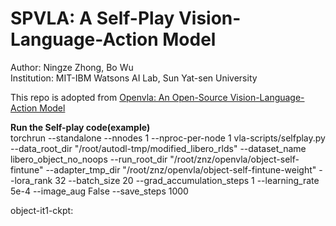 # SPVLA: A Self-Play Vision-Language-Action Model
Author: Ningze Zhong, Bo Wu<br>
Institution: MIT-IBM Watsons AI Lab, Sun Yat-sen University

This repo is adopted from [Openvla: An Open-Source Vision-Language-Action Model](https://github.com/openvla/openvla)

**Run the Self-play code(example)** <br>
torchrun --standalone --nnodes 1 --nproc-per-node 1 vla-scripts/selfplay.py  --data_root_dir "/root/autodl-tmp/modified_libero_rlds" --dataset_name libero_object_no_noops --run_root_dir "/root/znz/openvla/object-self-fintune" --adapter_tmp_dir "/root/znz/openvla/object-self-fintune-weight" --lora_rank 32 --batch_size 20 --grad_accumulation_steps 1 --learning_rate 5e-4 --image_aug False --save_steps 1000

object-it1-ckpt:
